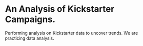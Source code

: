 # An Analysis of Kickstarter Campaigns.
Performing analysis on Kickstarter data to uncover trends. We are practicing data analysis. 
